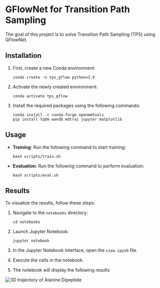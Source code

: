 # GFlowNet for Transition Path Sampling

The goal of this project is to solve Transition Path Sampling (TPS) using GFlowNet.

## Installation

1. First, create a new Conda environment:
    ```
    conda create -n tps_gflow python=3.9
    ```

2. Activate the newly created environment:
    ```
    conda activate tps_gflow
    ```

3. Install the required packages using the following commands:
    ```
    conda install -c conda-forge openmmtools
    pip install tqdm wandb mdtraj jupyter matplotlib
    ```

## Usage

- **Training**: Run the following command to start training:
    ```
    bash scripts/train.sh
    ```

- **Evaluation**: Run the following command to perform evaluation:
    ```
    bash scripts/eval.sh
    ```

## Results

To visualize the results, follow these steps:

1. Navigate to the `notebooks` directory:
    ```
    cd notebooks
    ```

2. Launch Jupyter Notebook:
    ```
    jupyter notebook
    ```

3. In the Jupyter Notebook interface, open the `view.ipynb` file.

4. Execute the cells in the notebook.

5. The notebook will display the following results

![3D trajectory of Alanine Dipeptide](alanine.gif)